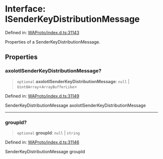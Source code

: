 # Interface: ISenderKeyDistributionMessage

Defined in: [WAProto/index.d.ts:31143](https://github.com/Fokusdotid/Baileys/blob/3623833a320f5e60f370ef835f3de341453290f5/WAProto/index.d.ts#L31143)

Properties of a SenderKeyDistributionMessage.

## Properties

### axolotlSenderKeyDistributionMessage?

> `optional` **axolotlSenderKeyDistributionMessage**: `null` \| `Uint8Array`\<`ArrayBufferLike`\>

Defined in: [WAProto/index.d.ts:31149](https://github.com/Fokusdotid/Baileys/blob/3623833a320f5e60f370ef835f3de341453290f5/WAProto/index.d.ts#L31149)

SenderKeyDistributionMessage axolotlSenderKeyDistributionMessage

***

### groupId?

> `optional` **groupId**: `null` \| `string`

Defined in: [WAProto/index.d.ts:31146](https://github.com/Fokusdotid/Baileys/blob/3623833a320f5e60f370ef835f3de341453290f5/WAProto/index.d.ts#L31146)

SenderKeyDistributionMessage groupId

